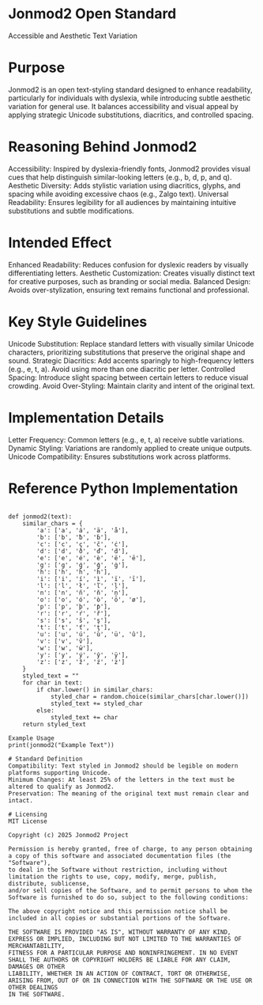 # Jonmod2 Open Standard
Accessible and Aesthetic Text Variation

# Purpose
Jonmod2 is an open text-styling standard designed to enhance readability, particularly for individuals with dyslexia, while introducing subtle aesthetic variation for general use. It balances accessibility and visual appeal by applying strategic Unicode substitutions, diacritics, and controlled spacing.

# Reasoning Behind Jonmod2
Accessibility: Inspired by dyslexia-friendly fonts, Jonmod2 provides visual cues that help distinguish similar-looking letters (e.g., b, d, p, and q).
Aesthetic Diversity: Adds stylistic variation using diacritics, glyphs, and spacing while avoiding excessive chaos (e.g., Zalgo text).
Universal Readability: Ensures legibility for all audiences by maintaining intuitive substitutions and subtle modifications.

# Intended Effect
Enhanced Readability: Reduces confusion for dyslexic readers by visually differentiating letters.
Aesthetic Customization: Creates visually distinct text for creative purposes, such as branding or social media.
Balanced Design: Avoids over-stylization, ensuring text remains functional and professional.

# Key Style Guidelines
Unicode Substitution: Replace standard letters with visually similar Unicode characters, prioritizing substitutions that preserve the original shape and sound.
Strategic Diacritics: Add accents sparingly to high-frequency letters (e.g., e, t, a). Avoid using more than one diacritic per letter.
Controlled Spacing: Introduce slight spacing between certain letters to reduce visual crowding.
Avoid Over-Styling: Maintain clarity and intent of the original text.

# Implementation Details
Letter Frequency: Common letters (e.g., e, t, a) receive subtle variations.
Dynamic Styling: Variations are randomly applied to create unique outputs.
Unicode Compatibility: Ensures substitutions work across platforms.

# Reference Python Implementation
```import random

def jonmod2(text):
    similar_chars = {
        'a': ['a', 'á', 'ä', 'å'],
        'b': ['b', 'ƀ', 'ḃ'],
        'c': ['c', 'ç', 'č', 'ċ'],
        'd': ['d', 'ð', 'ď', 'ḋ'],
        'e': ['e', 'é', 'è', 'ë', 'ē'],
        'g': ['g', 'ǵ', 'ģ', 'ġ'],
        'h': ['h', 'ĥ', 'ȟ'],
        'i': ['i', 'í', 'ì', 'ï', 'ī'],
        'l': ['l', 'ł', 'ľ', 'ļ'],
        'n': ['n', 'ñ', 'ň', 'ņ'],
        'o': ['o', 'ó', 'ò', 'ö', 'ø'],
        'p': ['p', 'þ', 'ƥ'],
        'r': ['r', 'ŕ', 'ř'],
        's': ['s', 'š', 'ş'],
        't': ['t', 'ť', 'ţ'],
        'u': ['u', 'ú', 'ù', 'ü', 'û'],
        'v': ['v', 'ṽ'],
        'w': ['w', 'ŵ'],
        'y': ['y', 'ý', 'ŷ', 'ÿ'],
        'z': ['z', 'ž', 'ź', 'ż']
    }
    styled_text = ""
    for char in text:
        if char.lower() in similar_chars:
            styled_char = random.choice(similar_chars[char.lower()])
            styled_text += styled_char
        else:
            styled_text += char
    return styled_text

Example Usage
print(jonmod2("Example Text"))

# Standard Definition
Compatibility: Text styled in Jonmod2 should be legible on modern platforms supporting Unicode.
Minimum Changes: At least 25% of the letters in the text must be altered to qualify as Jonmod2.
Preservation: The meaning of the original text must remain clear and intact.

# Licensing
MIT License

Copyright (c) 2025 Jonmod2 Project

Permission is hereby granted, free of charge, to any person obtaining a copy of this software and associated documentation files (the "Software"),
to deal in the Software without restriction, including without limitation the rights to use, copy, modify, merge, publish, distribute, sublicense,
and/or sell copies of the Software, and to permit persons to whom the Software is furnished to do so, subject to the following conditions:

The above copyright notice and this permission notice shall be included in all copies or substantial portions of the Software.

THE SOFTWARE IS PROVIDED "AS IS", WITHOUT WARRANTY OF ANY KIND, EXPRESS OR IMPLIED, INCLUDING BUT NOT LIMITED TO THE WARRANTIES OF MERCHANTABILITY,
FITNESS FOR A PARTICULAR PURPOSE AND NONINFRINGEMENT. IN NO EVENT SHALL THE AUTHORS OR COPYRIGHT HOLDERS BE LIABLE FOR ANY CLAIM, DAMAGES OR OTHER
LIABILITY, WHETHER IN AN ACTION OF CONTRACT, TORT OR OTHERWISE, ARISING FROM, OUT OF OR IN CONNECTION WITH THE SOFTWARE OR THE USE OR OTHER DEALINGS
IN THE SOFTWARE.
